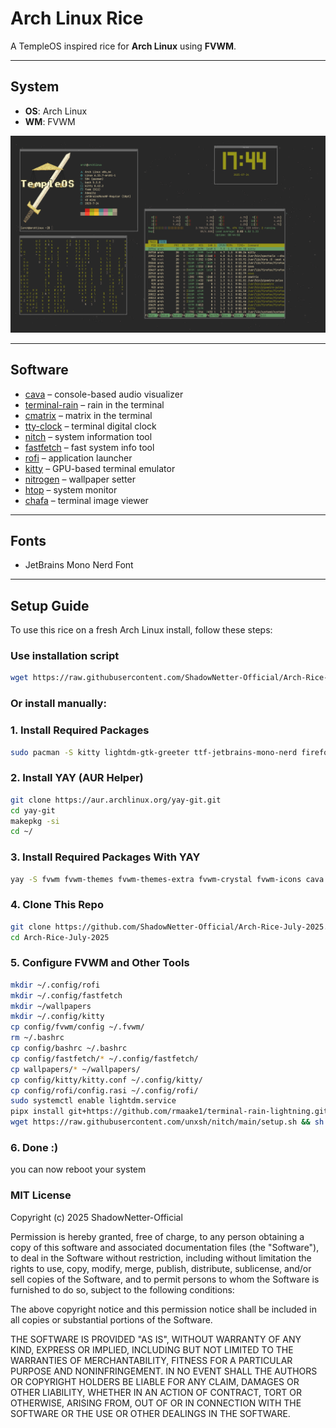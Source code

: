 # Arch Linux Rice

A TempleOS inspired rice for **Arch Linux** using **FVWM**.

---

## System

- **OS**: Arch Linux  
- **WM**: FVWM  

![Overview](screenshots/overview.png)

---

## Software
 
- [cava](https://github.com/karlstav/cava) – console-based audio visualizer  
- [terminal-rain](https://github.com/rmaake1/terminal-rain-lightning) – rain in the terminal
- [cmatrix](https://github.com/abishekvashok/cmatrix) – matrix in the terminal  
- [tty-clock](https://github.com/xorg62/tty-clock) – terminal digital clock  
- [nitch](https://github.com/ssleert/nitch) – system information tool  
- [fastfetch](https://github.com/fastfetch-cli/fastfetch) – fast system info tool  
- [rofi](https://github.com/davatorium/rofi) – application launcher   
- [kitty](https://github.com/kovidgoyal/kitty) – GPU-based terminal emulator  
- [nitrogen](https://github.com/l3ib/nitrogen) – wallpaper setter  
- [htop](https://github.com/htop-dev/htop) – system monitor
- [chafa](https://github.com/hpjansson/chafa) – terminal image viewer
---

## Fonts

- JetBrains Mono Nerd Font  

---

## Setup Guide

To use this rice on a fresh Arch Linux install, follow these steps:

### Use installation script

```bash
wget https://raw.githubusercontent.com/ShadowNetter-Official/Arch-Rice-July-2025/main/install.sh && sh install.sh
```
### Or install manually:

### 1. Install Required Packages

```bash
sudo pacman -S kitty lightdm-gtk-greeter ttf-jetbrains-mono-nerd firefox rofi fastfetch python-pipx htop cmatrix nitrogen chafa
```
### 2. Install YAY (AUR Helper)

```bash
git clone https://aur.archlinux.org/yay-git.git
cd yay-git
makepkg -si
cd ~/
```
### 3. Install Required Packages With YAY

```bash
yay -S fvwm fvwm-themes fvwm-themes-extra fvwm-crystal fvwm-icons cava tty-clock
```

### 4. Clone This Repo

```bash
git clone https://github.com/ShadowNetter-Official/Arch-Rice-July-2025.git
cd Arch-Rice-July-2025
```

### 5. Configure FVWM and Other Tools

```bash
mkdir ~/.config/rofi
mkdir ~/.config/fastfetch
mkdir ~/wallpapers
mkdir ~/.config/kitty
cp config/fvwm/config ~/.fvwm/
rm ~/.bashrc
cp config/bashrc ~/.bashrc
cp config/fastfetch/* ~/.config/fastfetch/
cp wallpapers/* ~/wallpapers/
cp config/kitty/kitty.conf ~/.config/kitty/
cp config/rofi/config.rasi ~/.config/rofi/
sudo systemctl enable lightdm.service
pipx install git+https://github.com/rmaake1/terminal-rain-lightning.git
wget https://raw.githubusercontent.com/unxsh/nitch/main/setup.sh && sh setup.sh
```

### 6. Done :)

you can now reboot your system

### MIT License

Copyright (c) 2025 ShadowNetter-Official

Permission is hereby granted, free of charge, to any person obtaining a copy
of this software and associated documentation files (the "Software"), to deal
in the Software without restriction, including without limitation the rights
to use, copy, modify, merge, publish, distribute, sublicense, and/or sell
copies of the Software, and to permit persons to whom the Software is
furnished to do so, subject to the following conditions:

The above copyright notice and this permission notice shall be included in all
copies or substantial portions of the Software.

THE SOFTWARE IS PROVIDED "AS IS", WITHOUT WARRANTY OF ANY KIND, EXPRESS OR
IMPLIED, INCLUDING BUT NOT LIMITED TO THE WARRANTIES OF MERCHANTABILITY,
FITNESS FOR A PARTICULAR PURPOSE AND NONINFRINGEMENT. IN NO EVENT SHALL THE
AUTHORS OR COPYRIGHT HOLDERS BE LIABLE FOR ANY CLAIM, DAMAGES OR OTHER
LIABILITY, WHETHER IN AN ACTION OF CONTRACT, TORT OR OTHERWISE, ARISING FROM,
OUT OF OR IN CONNECTION WITH THE SOFTWARE OR THE USE OR OTHER DEALINGS IN THE
SOFTWARE.
